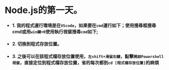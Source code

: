 # Node.js的第一天。

* #### 1. 我的程式運行環境是在`VScode`，如果要在`cmd`運行如下；使用搜尋框搜尋cmd或用`win鍵+R`使用執行視窗搜尋`cmd`如下;

* #### 2. 切換到程式存放位置。

* #### 3. 之後可以在該程式檔存放位置使用，`左shift+滑鼠右鍵`，點擊`開啟Powershell視窗`，直接定位到程式檔存放位置，省的每次都到`cd [程式檔存放位置]`的麻煩
